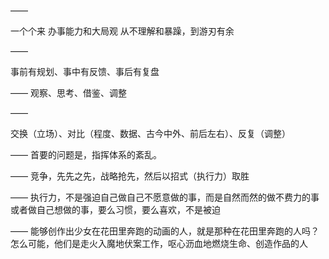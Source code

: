 ——

一个个来
办事能力和大局观
从不理解和暴躁，到游刃有余

——

事前有规划、事中有反馈、事后有复盘

——
观察、思考、借鉴、调整

——

交换（立场）、对比（程度、数据、古今中外、前后左右）、反复（调整）

——
首要的问题是，指挥体系的紊乱。

——
竞争，先先之先，战略抢先，然后以招式（执行力）取胜

——
执行力，不是强迫自己做自己不愿意做的事，而是自然而然的做不费力的事或者做自己想做的事，要么习惯，要么喜欢，不是被迫

——
能够创作出少女在花田里奔跑的动画的人，就是那种在花田里奔跑的人吗？怎么可能，他们是走火入魔地伏案工作，呕心沥血地燃烧生命、创造作品的人
